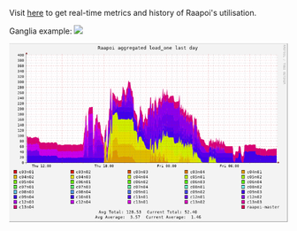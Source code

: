 Visit [here](http://raapoi.vuw.ac.nz/ganglia/) to get real-time metrics and history of Raapoi's utilisation.

Ganglia example:
<a href="http://raapoi.vuw.ac.nz/ganglia/"><img src="vuwrc/img/Ganglia_static.png"> </a>

![Ganglia_logo](img/Ganglia_static.png)
